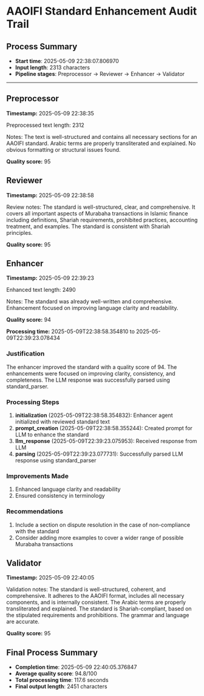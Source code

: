 # AAOIFI Standard Enhancement Audit Trail

## Process Summary

- **Start time**: 2025-05-09 22:38:07.806970
- **Input length**: 2313 characters
- **Pipeline stages**: Preprocessor → Reviewer → Enhancer → Validator

---

## Preprocessor

**Timestamp:** 2025-05-09 22:38:35

Preprocessed text length: 2312

Notes: The text is well-structured and contains all necessary sections for an AAOIFI standard. Arabic terms are properly transliterated and explained. No obvious formatting or structural issues found.

**Quality score:** 95

## Reviewer

**Timestamp:** 2025-05-09 22:38:58

Review notes: The standard is well-structured, clear, and comprehensive. It covers all important aspects of Murabaha transactions in Islamic finance including definitions, Shariah requirements, prohibited practices, accounting treatment, and examples. The standard is consistent with Shariah principles.

**Quality score:** 95

## Enhancer

**Timestamp:** 2025-05-09 22:39:23

Enhanced text length: 2490

Notes: The standard was already well-written and comprehensive. Enhancement focused on improving language clarity and readability.

**Quality score:** 94

**Processing time:** 2025-05-09T22:38:58.354810 to 2025-05-09T22:39:23.078434

### Justification

The enhancer improved the standard with a quality score of 94. The enhancements were focused on improving clarity, consistency, and completeness. The LLM response was successfully parsed using standard_parser.

### Processing Steps

1. **initialization** (2025-05-09T22:38:58.354832): Enhancer agent initialized with reviewed standard text
2. **prompt_creation** (2025-05-09T22:38:58.355244): Created prompt for LLM to enhance the standard
3. **llm_response** (2025-05-09T22:39:23.075953): Received response from LLM
4. **parsing** (2025-05-09T22:39:23.077731): Successfully parsed LLM response using standard_parser

### Improvements Made

1. Enhanced language clarity and readability
2. Ensured consistency in terminology

### Recommendations

1. Include a section on dispute resolution in the case of non-compliance with the standard
2. Consider adding more examples to cover a wider range of possible Murabaha transactions

## Validator

**Timestamp:** 2025-05-09 22:40:05

Validation notes: The standard is well-structured, coherent, and comprehensive. It adheres to the AAOIFI format, includes all necessary components, and is internally consistent. The Arabic terms are properly transliterated and explained. The standard is Shariah-compliant, based on the stipulated requirements and prohibitions. The grammar and language are accurate.

**Quality score:** 95

## Final Process Summary

- **Completion time**: 2025-05-09 22:40:05.376847
- **Average quality score**: 94.8/100
- **Total processing time**: 117.6 seconds
- **Final output length**: 2451 characters
